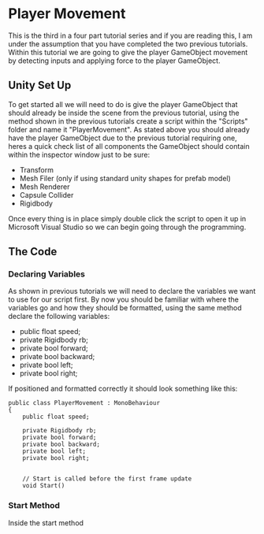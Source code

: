 # Player Movement
This is the third in a four part tutorial series and if you are reading this, I am under the assumption that you have completed the two previous tutorials. Within this tutorial
we are going to give the player GameObject movement by detecting inputs and applying force to the player GameObject.

## Unity Set Up
To get started all we will need to do is give the player GameObject that should already be inside the scene from the previous tutorial, using the method shown in the previous
tutorials create a script within the "Scripts" folder and name it "PlayerMovement". As stated above you should already have the player GameObject due to the previous tutorial
requiring one, heres a quick check list of all components the GameObject should contain within the inspector window just to be sure:

 - Transform
 - Mesh Filer (only if using standard unity shapes for prefab model)
 - Mesh Renderer
 - Capsule Collider
 - Rigidbody

Once every thing is in place simply double click the script to open it up in Microsoft Visual Studio so we can begin going through the programming.

## The Code
### Declaring Variables

As shown in previous tutorials we will need to declare the variables we want to use for our script first. By now you should be familiar with where the variables go and how they
should be formatted, using the same method declare the following variables:

- public float speed;
- private Rigidbody rb;
- private bool forward;
- private bool backward;
- private bool left;
- private bool right;

If positioned and formatted correctly it should look something like this:

```
public class PlayerMovement : MonoBehaviour
{
    public float speed;

    private Rigidbody rb;
    private bool forward;
    private bool backward;
    private bool left;
    private bool right;


    // Start is called before the first frame update
    void Start()
```
### Start Method

Inside the start method 
